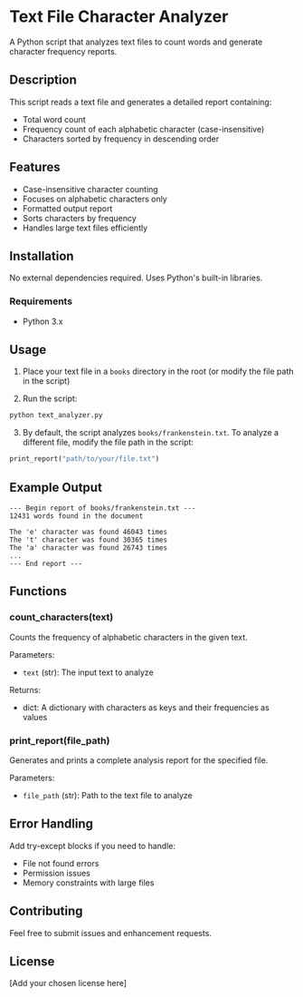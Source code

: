 # Text File Character Analyzer

A Python script that analyzes text files to count words and generate character frequency reports.

## Description

This script reads a text file and generates a detailed report containing:
- Total word count
- Frequency count of each alphabetic character (case-insensitive)
- Characters sorted by frequency in descending order

## Features

- Case-insensitive character counting
- Focuses on alphabetic characters only
- Formatted output report
- Sorts characters by frequency
- Handles large text files efficiently

## Installation

No external dependencies required. Uses Python's built-in libraries.

### Requirements
- Python 3.x

## Usage

1. Place your text file in a `books` directory in the root (or modify the file path in the script)

2. Run the script:
```python
python text_analyzer.py
```

3. By default, the script analyzes `books/frankenstein.txt`. To analyze a different file, modify the file path in the script:
```python
print_report("path/to/your/file.txt")
```

## Example Output

```
--- Begin report of books/frankenstein.txt ---
12431 words found in the document

The 'e' character was found 46043 times
The 't' character was found 30365 times
The 'a' character was found 26743 times
...
--- End report ---
```

## Functions

### count_characters(text)
Counts the frequency of alphabetic characters in the given text.

Parameters:
- `text` (str): The input text to analyze

Returns:
- dict: A dictionary with characters as keys and their frequencies as values

### print_report(file_path)
Generates and prints a complete analysis report for the specified file.

Parameters:
- `file_path` (str): Path to the text file to analyze

## Error Handling

Add try-except blocks if you need to handle:
- File not found errors
- Permission issues
- Memory constraints with large files

## Contributing

Feel free to submit issues and enhancement requests.

## License

[Add your chosen license here]
